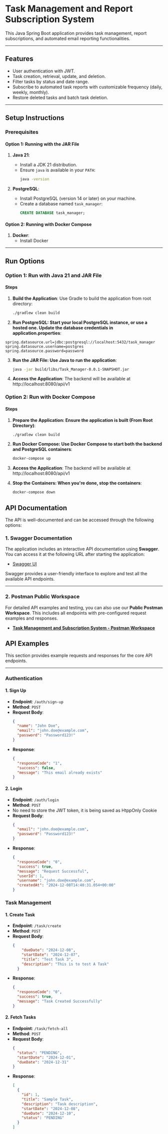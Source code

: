 # **Task Management and Report Subscription System**

This Java Spring Boot application provides task management, report subscriptions, and automated email reporting functionalities.

---

## **Features**

- User authentication with JWT.
- Task creation, retrieval, update, and deletion.
- Filter tasks by status and date range.
- Subscribe to automated task reports with customizable frequency (daily, weekly, monthly).
- Restore deleted tasks and batch task deletion.

---

## **Setup Instructions**

### **Prerequisites**

#### **Option 1: Running with the JAR File**
1. **Java 21**:
    - Install a JDK 21 distribution.
    - Ensure `java` is available in your `PATH`:
      ```bash
      java -version
      ```

2. **PostgreSQL**:
    - Install PostgreSQL (version 14 or later) on your machine.
    - Create a database named `task_manager`:
      ```sql
      CREATE DATABASE task_manager;
      ```


#### **Option 2: Running with Docker Compose**
1. **Docker**:
    - Install Docker

---

## **Run Options**

### **Option 1: Run with Java 21 and JAR File**

#### **Steps**

1. **Build the Application**:
   Use Gradle to build the application from root directory:
   ```bash
   ./gradlew clean build
   ```

2. **Run PostgreSQL: Start your local PostgreSQL instance, or use a hosted one. Update the database credentials in application.properties**:
  ```propertires
  spring.datasource.url=jdbc:postgresql://localhost:5432/task_manager
  spring.datasource.username=postgres
  spring.datasource.password=password
```

3. **Run the JAR File: Use Java to run the application**:
   ```bash
   java -jar build/libs/Task_Manager-0.0.1-SNAPSHOT.jar
   ```

4. **Access the Application**:
   The backend will be available at http://localhost:8080/api/v1


### **Option 2: Run with Docker Compose**
#### **Steps**

1. **Prepare the Application: Ensure the application is built (From Root Directory)**:
   ```bash
   ./gradlew clean build
   ```
2. **Run Docker Compose: Use Docker Compose to start both the backend and PostgreSQL containers**:
   ```bash
   docker-compose up
   ```
3. **Access the Application**:
   The backend will be available at http://localhost:8080/api/v1

4. **Stop the Containers: When you're done, stop the containers**:
   ```bash
   docker-compose down
   ```


## **API Documentation**

The API is well-documented and can be accessed through the following options:


### **1. Swagger Documentation**
The application includes an interactive API documentation using **Swagger**. You can access it at the following URL after starting the application:

- [Swagger UI](http://localhost:8080/api/v1/swagger-ui/index.html)

Swagger provides a user-friendly interface to explore and test all the available API endpoints.

---

### **2. Postman Public Workspace**
For detailed API examples and testing, you can also use our **Public Postman Workspace**. This includes all endpoints with pre-configured request examples and responses.

- [**Task Management and Subscription System - Postman Workspace**](https://www.postman.com/vodafone-task-manger/team-workspace/overview)   


## **API Examples**

This section provides example requests and responses for the core API endpoints.

---

### **Authentication**

#### **1. Sign Up**
- **Endpoint**: `/auth/sign-up`
- **Method**: `POST`
- **Request Body**:
  ```json
  {
    "name": "John Doe",
    "email": "john.doe@example.com",
    "password": "Password123!"
  }
  ```
- **Response**:
    ```json
    {
      "responseCode": "1",
      "success": false,
      "message": "This email already exists"
    }
    ```

#### **2. Login**
- **Endpoint**: `/auth/login`
- **Method**: `POST`
- No need to store the JWT token, it is being saved as HtppOnly Cookie
- **Request Body**:
  ```json
  {
    "email": "john.doe@example.com",
    "password": "Password123!"
  }
  ```
- **Response**:
    ```json
  {
      "responseCode": "0",
      "success": true,
      "message": "Request Successful",
      "userId": 1,
      "username": "john.doe@example.com",
      "createdAt": "2024-12-08T14:40:31.054+00:00"
    }
    ```

### **Task Management**

#### **1. Create Task**
- **Endpoint**: `/task/create`
- **Method**: `POST`
- **Request Body**:
  ```json
  {
      "dueDate": "2024-12-08",
      "startDate": "2024-12-07",
      "title": "Test Task 3",
      "description": "This is to test A Task"
    }
  ```
- **Response**:
    ```json
  {
      "responseCode": "0",
      "success": true,
      "message": "Task Created Successfully"
    }
    ```

#### **2. Fetch Tasks**
- **Endpoint**: `/task/fetch-all`
- **Method**: `POST`
- **Request Body**:
  ```json
  {
    "status": "PENDING",
    "startDate": "2024-12-01",
    "dueDate": "2024-12-31"
  }

  ```
- **Response**:
  ```json
  [
    {
      "id": 1,
      "title": "Sample Task",
      "description": "Task description",
      "startDate": "2024-12-08",
      "dueDate": "2024-12-10",
      "status": "PENDING"
    }
  ]


  

  






    
